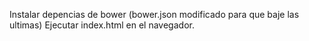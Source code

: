 Instalar depencias de bower (bower.json modificado para que baje las ultimas)
Ejecutar index.html en el navegador.
